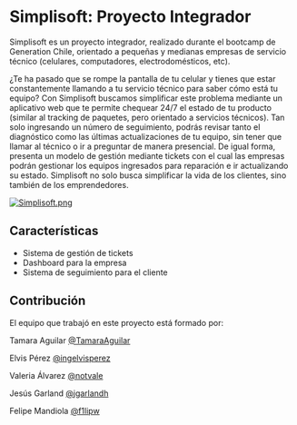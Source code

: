 # Simplisoft: Proyecto Integrador

Simplisoft es un proyecto integrador, realizado durante el bootcamp de Generation Chile, orientado a pequeñas y medianas empresas de servicio técnico (celulares, computadores, electrodomésticos, etc).

¿Te ha pasado que se rompe la pantalla de tu celular y tienes que estar constantemente llamando a tu servicio técnico para saber cómo está tu equipo?
Con Simplisoft buscamos simplificar este problema mediante un aplicativo web que te permite chequear 24/7 el estado de tu producto (similar al tracking de paquetes, pero orientado a servicios técnicos).
Tan solo ingresando un número de seguimiento, podrás revisar tanto el diagnóstico como las últimas actualizaciones de tu equipo, sin tener que llamar al técnico o ir a preguntar de manera presencial.
De igual forma, presenta un modelo de gestión mediante tickets con el cual las empresas podrán gestionar los equipos ingresados para reparación e ir actualizando su estado.
Simplisoft no solo busca simplificar la vida de los clientes, sino también de los emprendedores.

[![Simplisoft.png](https://i.postimg.cc/zv6GxCMw/Simplisoft.png)](https://postimg.cc/xNGQCz9q)

## Características

- Sistema de gestión de tickets
- Dashboard para la empresa
- Sistema de seguimiento para el cliente


## Contribución

El equipo que trabajó en este proyecto está formado por:


Tamara Aguilar [@TamaraAguilar](https://github.com/tamaraaguilar)


Elvis Pérez [@ingelvisperez](https://github.com/ingelvisperez)


Valeria Álvarez [@notvale](https://github.com/notvale)


Jesús Garland [@jgarlandh](https://github.com/jgarlandh)


Felipe Mandiola [@f1lipw](https://github.com/f1lipw)



